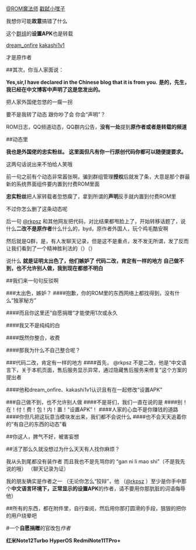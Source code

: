 [@ROM魔法师](http://www.coolapk1s.com/u/22775442)
[戳弑小嘿子](http://www.coolapk1s.com/u/30797802)

我想你可能**故意**搞错了什么

这个[群组](https://t.me/HyperModDiscussion)的**设置APK**也是转载

[dream_onfire](https://t.me/dream_onfire)
[kakashi1v1](https://t.me/kakashi1v1)

才是原作者

##其次，你当人家面说：

**Yes,sir,I have declared in the Chinese blog that it is from you.**
**是的，先生，我已经在中文博客中声明了这是您发出的。**

把人家外国佬忽悠的一瘸一拐

要不是我转了动态
跟你吵了会
你会“声明”？

ROM日志，QQ频道动态，QQ群内公告，**没有一处**提到**原作者或者是转载的频道**

##动态里

**我也是外国佬的忠实粉丝。**
**这里面但凡有你一行原创代码你都可以随便提要求。**

这两句话说出来不怕给人笑哦

前一句之前有个动态非常嚣张啊，骗到群组管理**授权**后就发了条，大意是那个群最新的系统界面组件要内置到付费ROM里面

**忠实粉丝**把人家转载者忽悠瘸了，拿到所谓的**声明**反手就内置到付费ROM里

不过你怎么删了这条动态呢

后一句 [@rkpsz](http://www.coolapk1s.com/u/21000263) 和其他网友把代码，对比结果都甩脸上了，开始转移话题了，说什么**二改不是原作者**什么什么的，byd，原作者外国人，玩个鸡毛酷安啊

然后就是Q群，是，有人发聊天记录，但是这不是重点，发不发无所谓，发了反而让我们看到了一个精神胜利法的（）（）

说什么
**就是证明太出色了，他们嫉妒了**
**代码二改，肯定有一样的地方**
**自己做不到，也不允许别人做，我到现在都想不明白**

##我们来一句句反驳啊

###太出色，嫉妒？
####抱歉，你的ROM里的东西网络上都找得到，没有什么“独家秘方”

####而且你这里还“自愿捐赠”才能使用1次或永久

####我又不是纯纯的白

####既然你整合，收费

####那我为什么不自己整合呢？

###代码二改，肯定有一样的地方
####首先， @rkpsz 不是二改，他是“中文语言下，关于本机页面，售后服务显示异常，通过隐藏售后服务来修复”这个方案的提出者

####他和dream_onfire、kakashi1v1认识且有在一起修改“设置APK”

###自己做不到，也不允许别人做
####不是哥们，我们一直在说的是
####别！在！付！费！包！内！置！“设置APK”！
####人家的心血不是你赚钱的道路
####你但凡把这玩意当模块发出来，我们都不会说什么
####也不会天天追着你的“有自己的东西的动态”看

##你这人，脾气不好，被害妄想

##活了那么久就没想过为什么天天有人找你麻烦？

我从头到尾都没有装作者
而且我也不是先骂你的
“gan ni li mao shi”（不是我先说的哦）
（聊天记录为证）

我的朋友确实是作者之一
（无论你怎么“狡辩”，他 （[@rkpsz](http://www.coolapk1s.com/u/21000263) ）至少是你手中那个**中文语言环境下，正常显示的设置APK**的作者，请不要用你那肮脏的词语侮辱他）

##所有的东西，都在附件里，自行查阅，然后用你那打圆滑的手段，狠狠的把你的用户绕晕吧

#一个**自愿捐赠**的官改包*作者*

**红米Note12Turbo** **HyperOS** **RedmiNote11TPro+**
